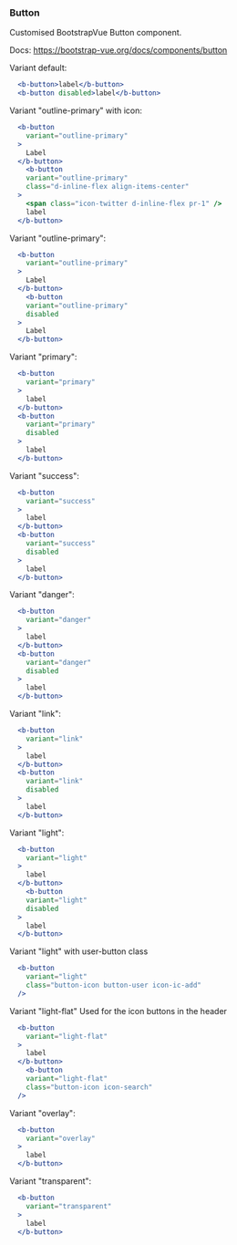 ### Button

Customised BootstrapVue Button component.

Docs: https://bootstrap-vue.org/docs/components/button

Variant default:
```jsx
  <b-button>label</b-button>
  <b-button disabled>label</b-button>
```

Variant "outline-primary" with icon:
```jsx
  <b-button
    variant="outline-primary"
  >
    Label
  </b-button>
    <b-button
    variant="outline-primary"
    class="d-inline-flex align-items-center"
  >
    <span class="icon-twitter d-inline-flex pr-1" />
    label
  </b-button>
```

Variant "outline-primary":
```jsx
  <b-button
    variant="outline-primary"
  >
    Label
  </b-button>
    <b-button
    variant="outline-primary"
    disabled
  >
    Label
  </b-button>
```

Variant "primary":
```jsx
  <b-button
    variant="primary"
  >
    label
  </b-button>
  <b-button
    variant="primary"
    disabled
  >
    label
  </b-button>
```

Variant "success":
```jsx
  <b-button
    variant="success"
  >
    label
  </b-button>
  <b-button
    variant="success"
    disabled
  >
    label
  </b-button>
```

Variant "danger":
```jsx
  <b-button
    variant="danger"
  >
    label
  </b-button>
  <b-button
    variant="danger"
    disabled
  >
    label
  </b-button>
```

Variant "link":
```jsx
  <b-button
    variant="link"
  >
    label
  </b-button>
  <b-button
    variant="link"
    disabled
  >
    label
  </b-button>
```

Variant "light":
```jsx
  <b-button
    variant="light"
  >
    label
  </b-button>
    <b-button
    variant="light"
    disabled
  >
    label
  </b-button>
```

Variant "light" with user-button class
```jsx
  <b-button
    variant="light"
    class="button-icon button-user icon-ic-add"
  />
```

Variant "light-flat"
Used for the icon buttons in the header
```jsx
  <b-button
    variant="light-flat"
  >
    label
  </b-button>
    <b-button
    variant="light-flat"
    class="button-icon icon-search"
  />
```

Variant "overlay":
```jsx
  <b-button
    variant="overlay"
  >
    label
  </b-button>
```

Variant "transparent":
```jsx
  <b-button
    variant="transparent"
  >
    label
  </b-button>
```